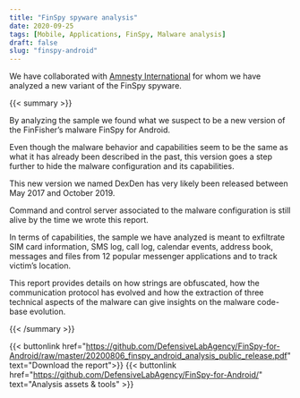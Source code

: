 ```yaml
---
title: "FinSpy spyware analysis"
date: 2020-09-25
tags: [Mobile, Applications, FinSpy, Malware analysis]
draft: false
slug: "finspy-android"
---
```



We have collaborated with [Amnesty International](https://www.amnesty.org/en/latest/research/2020/09/german-made-finspy-spyware-found-in-egypt-and-mac-and-linux-versions-revealed/) for whom we have analyzed a new variant of the FinSpy spyware.

{{< summary >}}


<p>By analyzing the sample we found what we suspect to be a new version of the FinFisher’s malware FinSpy for Android.</p>

<p>Even though the malware behavior and capabilities seem to be the same as what it has already been described in the past, this version goes a step further to hide the malware configuration and its capabilities.</p>

<p>This new version we named DexDen has very likely been released between May 2017 and October 2019.</p>

<p>Command and control server associated to the malware configuration is still alive by the time we wrote this report.</p>

<p>In terms of capabilities, the sample we have analyzed is meant to exfiltrate SIM card information, SMS log, call log, calendar events, address book, messages and files from 12 popular messenger applications and to track victim’s location.</p>

<p>This report provides details on how strings are obfuscated, how the communication protocol has evolved and how the extraction of three technical aspects of the malware can give insights on the malware code-base evolution.</p>

{{< /summary >}}


{{< buttonlink href="https://github.com/DefensiveLabAgency/FinSpy-for-Android/raw/master/20200806_finspy_android_analysis_public_release.pdf" text="Download the report">}}
{{< buttonlink href="https://github.com/DefensiveLabAgency/FinSpy-for-Android/" text="Analysis assets & tools" >}}